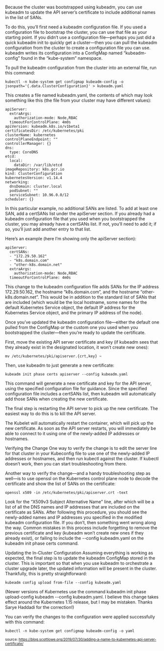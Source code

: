 Because the cluster was bootstrapped using kubeadm, you can use kubeadm to update the API server’s certificate to include additional names in the list of SANs.

To do this, you’ll first need a kubeadm configuration file. If you used a configuration file to bootstrap the cluster, you can use that file as your starting point. If you didn’t use a configuration file—perhaps you just did a quick kubeadm init to quickly get a cluster—then you can pull the kubeadm configuration from the cluster to create a configuration file you can use. kubeadm writes its configuration into a ConfigMap named “kubeadm-config” found in the “kube-system” namespace.

To pull the kubeadm configuration from the cluster into an external file, run this command:

```
kubectl -n kube-system get configmap kubeadm-config -o jsonpath='{.data.ClusterConfiguration}' > kubeadm.yaml
```
This creates a file named kubeadm.yaml, the contents of which may look something like this (the file from your cluster may have different values):
```
apiServer:
  extraArgs:
    authorization-mode: Node,RBAC
  timeoutForControlPlane: 4m0s
apiVersion: kubeadm.k8s.io/v1beta1
certificatesDir: /etc/kubernetes/pki
clusterName: kubernetes
controlPlaneEndpoint: ""
controllerManager: {}
dns:
  type: CoreDNS
etcd:
  local:
    dataDir: /var/lib/etcd
imageRepository: k8s.gcr.io
kind: ClusterConfiguration
kubernetesVersion: v1.14.4
networking:
  dnsDomain: cluster.local
  podSubnet: ""
  serviceSubnet: 10.96.0.0/12
scheduler: {}
```
In this particular example, no additional SANs are listed. To add at least one SAN, add a certSANs list under the apiServer section. If you already had a kubeadm configuration file that you used when you bootstrapped the cluster, you may already have a certSANs list. If not, you’ll need to add it; if so, you’ll just add another entry to that list.

Here’s an example (here I’m showing only the apiServer section):
```
apiServer:
  certSANs:
  - "172.29.50.162"
  - "k8s.domain.com"
  - "other-k8s.domain.net"
  extraArgs:
    authorization-mode: Node,RBAC
  timeoutForControlPlane: 4m0s
```
This change to the kubeadm configuration file adds SANs for the IP address 172.29.50.162, the hostname “k8s.domain.com”, and the hostname “other-k8s.domain.net”. This would be in addition to the standard list of SANs that are included (which would be the local hostname, some names for the default Kubernetes Service object, the default IP address for the Kubernetes Service object, and the primary IP address of the node).

Once you’ve updated the kubeadm configuration file—either the default one pulled from the ConfigMap or the custom one you used when you bootstrapped the cluster—then you’re ready to update the certificate.

First, move the existing API server certificate and key (if kubeadm sees that they already exist in the designated location, it won’t create new ones):
```
mv /etc/kubernetes/pki/apiserver.{crt,key} ~
```
Then, use kubeadm to just generate a new certificate:
```
kubeadm init phase certs apiserver --config kubeadm.yaml
```
This command will generate a new certificate and key for the API server, using the specified configuration file for guidance. Since the specified configuration file includes a certSANs list, then kubeadm will automatically add those SANs when creating the new certificate.

The final step is restarting the API server to pick up the new certificate. The easiest way to do this is to kill the API server.

The Kubelet will automatically restart the container, which will pick up the new certificate. As soon as the API server restarts, you will immediately be able to connect to it using one of the newly-added IP addresses or hostnames.

Verifying the Change
One way to verify the change is to edit the server line for that cluster in your Kubeconfig file to use one of the newly-added IP addresses or hostnames, and then run kubectl against the cluster. If kubectl doesn’t work, then you can start troubleshooting from there.

Another way to verify the change—and a handy troubleshooting step as well—is to use openssl on the Kubernetes control plane node to decode the certificate and show the list of SANs on the certificate:

```
openssl x509 -in /etc/kubernetes/pki/apiserver.crt -text
```
Look for the “X509v3 Subject Alternative Name” line, after which will be a list of all the DNS names and IP addresses that are included on the certificate as SANs. After following this procedure, you should see the newly-added names and IP addresses you specified in the modified kubeadm configuration file. If you don’t, then something went wrong along the way. Common mistakes in this process include forgetting to remove the previous certificate and key (kubeadm won’t create new ones if they already exist), or failing to include the --config kubeadm.yaml on the kubeadm init phase certs command.

Updating the In-Cluster Configuration
Assuming everything is working as expected, the final step is to update the kubeadm ConfigMap stored in the cluster. This is important so that when you use kubeadm to orchestrate a cluster upgrade later, the updated information will be present in the cluster. Thankfully, this is pretty straightforward:
```
kubeadm config upload from-file --config kubeadm.yaml
```
(Newer versions of Kubernetes use the command kubeadm init phase upload-config kubeadm --config kubeadm.yaml. I believe this change takes effect around the Kubernetes 1.15 release, but I may be mistaken. Thanks Sarye Haddadi for the correction!)

You can verify the changes to the configuration were applied successfully with this command:

```
kubectl -n kube-system get configmap kubeadm-config -o yaml
```

<sub>source: https://blog.scottlowe.org/2019/07/30/adding-a-name-to-kubernetes-api-server-certificate/</sub>
